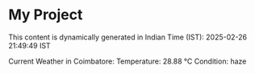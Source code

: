 # My Project

This content is dynamically generated in Indian Time (IST): 2025-02-26 21:49:49 IST


Current Weather in Coimbatore:
Temperature: 28.88 °C
Condition: haze
